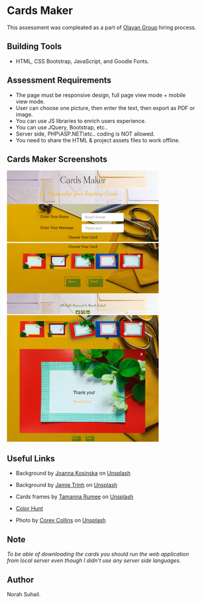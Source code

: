 # Cards Maker
This assessment was compleated as a part of [Olayan Group](https://www.olayan.com/) hiring process. 

## Building Tools
* HTML, CSS Bootstrap, JavaScript, and Goodle Fonts.

## Assessment Requirements
* The page must be responsive design, full page view mode + mobile view mode.
* User can choose one picture, then enter the text, then export as PDF or image.
* You can use JS libraries to enrich users experience.
* You can use JQuery, Bootstrap, etc..
* Server side, PHP\ASP.NET\etc.. coding is NOT allowed.
* You need to share the HTML & project assets files to work offline.

## Cards Maker Screenshots
<img src="./images/captures/Capture1.PNG" alt="Home Page" width="400"/>
<img src="./images/captures/Capture2.PNG" alt="Home Page" width="400"/>
<img src="./images/captures/Capture3.PNG" alt="Home Page" width="400"/>

## Useful Links
* Background by <a href="https://unsplash.com/@joannakosinska?utm_source=unsplash&utm_medium=referral&utm_content=creditCopyText">Joanna Kosinska</a> on <a href="https://unsplash.com/s/photos/latters?utm_source=unsplash&utm_medium=referral&utm_content=creditCopyText">Unsplash</a>
* Background by <a href="https://unsplash.com/@jamietrinh?utm_source=unsplash&utm_medium=referral&utm_content=creditCopyText">Jamie Trinh</a> on <a href="https://unsplash.com/s/photos/daisy-background?utm_source=unsplash&utm_medium=referral&utm_content=creditCopyText">Unsplash</a>
* Cards frames by <a href="https://unsplash.com/@tamanna_rumee?utm_source=unsplash&utm_medium=referral&utm_content=creditCopyText">Tamanna Rumee</a> on <a href="https://unsplash.com/s/photos/card-frames?utm_source=unsplash&utm_medium=referral&utm_content=creditCopyText">Unsplash</a>
* [Color Hunt](https://colorhunt.co/)


* Photo by <a href="https://unsplash.com/@the_capturedcollective?utm_source=unsplash&utm_medium=referral&utm_content=creditCopyText">Corey Collins</a> on <a href="https://unsplash.com/@jamietrinh?utm_source=unsplash&utm_medium=referral&utm_content=creditCopyText">Unsplash</a>
  
## Note
*To be able of downloading the cards you should run the web application from local server
even though I didn't use any server side languages.*

## Author
Norah Suhail.